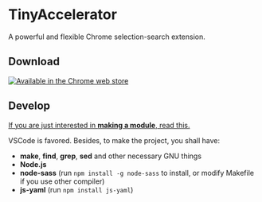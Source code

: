 # TinyAccelerator

A powerful and flexible Chrome selection-search extension.

## Download

[![Available in the Chrome web store](https://developer.chrome.com/webstore/images/ChromeWebStore_BadgeWBorder_v2_206x58.png)](https://chrome.google.com/webstore/detail/tinyaccelerator/fiddpgbhifocnehnnmkaodlabdbdpbjh)

## Develop

[If you are just interested in **making a module**, read this.](note/make-a-module.md)

VSCode is favored. Besides, to make the project, you shall have:

 - **make**, **find**, **grep**, **sed** and other necessary GNU things
 - **Node.js**
 - **node-sass** (run `npm install -g node-sass` to install, or modify Makefile if you use other compiler)
 - **js-yaml** (run `npm install js-yaml`)
